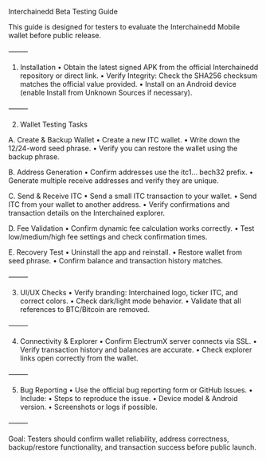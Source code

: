 Interchainedd Beta Testing Guide

This guide is designed for testers to evaluate the Interchainedd Mobile wallet before public release.

⸻

1. Installation
	•	Obtain the latest signed APK from the official Interchainedd repository or direct link.
	•	Verify Integrity: Check the SHA256 checksum matches the official value provided.
	•	Install on an Android device (enable Install from Unknown Sources if necessary).

⸻

2. Wallet Testing Tasks

A. Create & Backup Wallet
	•	Create a new ITC wallet.
	•	Write down the 12/24-word seed phrase.
	•	Verify you can restore the wallet using the backup phrase.

B. Address Generation
	•	Confirm addresses use the itc1... bech32 prefix.
	•	Generate multiple receive addresses and verify they are unique.

C. Send & Receive ITC
	•	Send a small ITC transaction to your wallet.
	•	Send ITC from your wallet to another address.
	•	Verify confirmations and transaction details on the Interchained explorer.

D. Fee Validation
	•	Confirm dynamic fee calculation works correctly.
	•	Test low/medium/high fee settings and check confirmation times.

E. Recovery Test
	•	Uninstall the app and reinstall.
	•	Restore wallet from seed phrase.
	•	Confirm balance and transaction history matches.

⸻

3. UI/UX Checks
	•	Verify branding: Interchained logo, ticker ITC, and correct colors.
	•	Check dark/light mode behavior.
	•	Validate that all references to BTC/Bitcoin are removed.

⸻

4. Connectivity & Explorer
	•	Confirm ElectrumX server connects via SSL.
	•	Verify transaction history and balances are accurate.
	•	Check explorer links open correctly from the wallet.

⸻

5. Bug Reporting
	•	Use the official bug reporting form or GitHub Issues.
	•	Include:
	•	Steps to reproduce the issue.
	•	Device model & Android version.
	•	Screenshots or logs if possible.

⸻

Goal: Testers should confirm wallet reliability, address correctness, backup/restore functionality, and transaction success before public launch.
